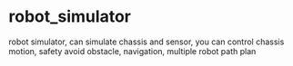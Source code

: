 # robot_simulator
robot simulator, can simulate chassis and sensor, you can control chassis motion, safety avoid obstacle, navigation, multiple robot  path plan
